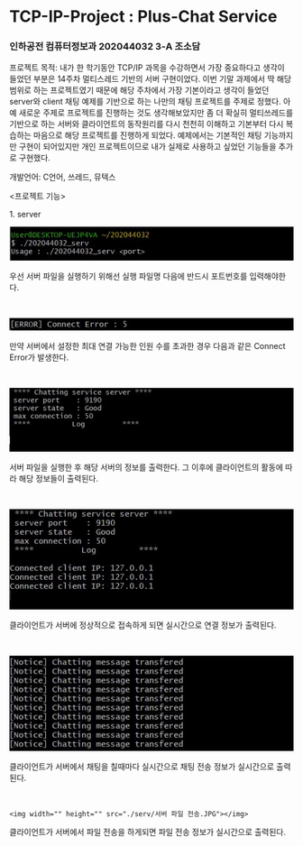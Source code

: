 # TCP-IP-Project : Plus-Chat Service 
<h3>인하공전 컴퓨터정보과 202044032 3-A 조소담</h3>

<p>프로젝트 목적: 내가 한 학기동안 TCP/IP 과목을 수강하면서 가장 중요하다고 생각이 들었던 부분은 14주차 멀티스레드 기반의 서버 구현이었다. 이번 기말 과제에서 딱 해당 범위로 하는 프로젝트였기 때문에 해당 주차에서 가장 기본이라고 생각이 들었던 server와 client 채팅 예제를 기반으로 하는 나만의 채팅 프로젝트를 주제로 정했다. 아예 새로운 주제로 프로젝트를 진행하는 것도 생각해보았지만 좀 더 확실히 멀티쓰레드를 기반으로 하는 서버와 클라이언트의 동작원리를 다시 천천히 이해하고 기본부터 다시 복습하는 마음으로 해당 프로젝트를 진행하게 되었다. 예제에서는 기본적인 채팅 기능까지만 구현이 되어있지만 개인 프로젝트이므로 내가 실제로 사용하고 싶었던 기능들을 추가로 구현했다.</p>

<p>개발언어: C언어, 쓰레드, 뮤텍스</p>

<p><프로젝트 기능></p>
<p>1. server</p>
  <img width="" height="" src="./serv/서버 연결 조건.JPG"></img>
 <p>우선 서버 파일을 실행하기 위해선 실행 파일명 다음에 반드시 포트번호를 입력해야한다.</p><br>
 
  <img width="" height="" src="./serv/서버 인원 초과 에러.JPG"></img>
 <p>만약 서버에서 설정한 최대 연결 가능한 인원 수를 초과한 경우 다음과 같은 Connect Error가 발생한다.</p><br>
 
  <img width="" height="" src="./serv/서버 파일 실행 후 화면.JPG"></img>
 <p>서버 파일을 실행한 후 해당 서버의 정보를 출력한다. 그 이후에 클라이언트의 활동에 따라 해당 정보들이 출력된다.</p><br>
 
   <img width="" height="" src="./serv/서버 클라이언트 연결 화면.JPG"></img>
 <p>클라이언트가 서버에 정상적으로 접속하게 되면 실시간으로 연결 정보가 출력된다.</p><br> 
 
   <img width="" height="" src="./serv/서버 클라이언트 채팅 성공.JPG"></img>
 <p>클라이언트가 서버에서 채팅을 칠때마다 실시간으로 채팅 전송 정보가 실시간으로 출력된다.</p><br>
 
    <img width="" height="" src="./serv/서버 파일 전송.JPG"></img>
 <p>클라이언트가 서버에서 파일 전송을 하게되면 파일 전송 정보가 실시간으로 출력된다.</p><br> 
 

